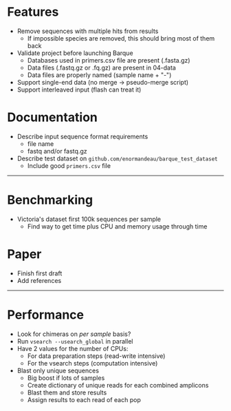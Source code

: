 # Features
- Remove sequences with multiple hits from results
  - If impossible species are removed, this should bring most of them back
- Validate project before launching Barque
  - Databases used in primers.csv file are present (.fasta.gz)
  - Data files (.fastq.gz or .fq.gz) are present in 04-data
  - Data files are properly named (sample name + "-")
- Support single-end data (no merge -> pseudo-merge script)
- Support interleaved input (flash can treat it)

# Documentation
- Describe input sequence format requirements
  - file name
  - fastq and/or fastq.gz
- Describe test dataset on `github.com/enormandeau/barque_test_dataset`
  - Include good `primers.csv` file

---

# Benchmarking
- Victoria's dataset first 100k sequences per sample
  - Find way to get time plus CPU and memory usage through time

# Paper
- Finish first draft
- Add references

---

# Performance
- Look for chimeras on _per sample_ basis?
- Run `vsearch --usearch_global` in parallel
- Have 2 values for the number of CPUs:
  - For data preparation steps (read-write intensive)
  - For the vsearch steps (computation intensive)
- Blast only unique sequences
  - Big boost if lots of samples
  - Create dictionary of unique reads for each combined amplicons
  - Blast them and store results
  - Assign results to each read of each pop
